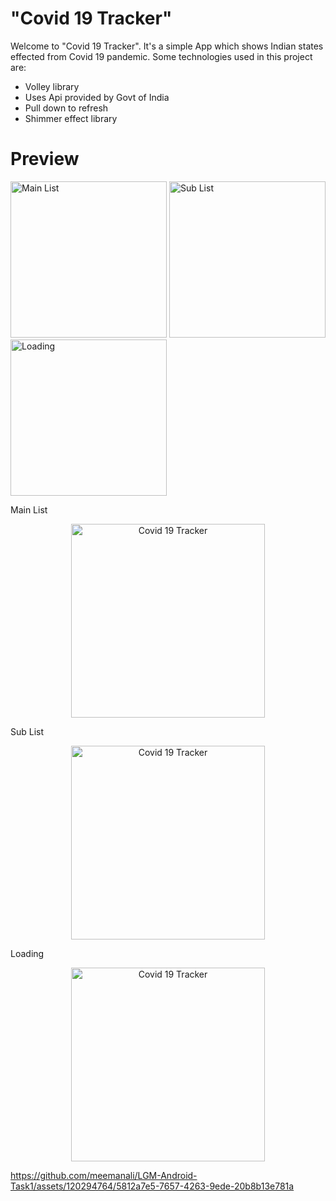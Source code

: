 # "Covid 19 Tracker"
Welcome to "Covid 19 Tracker". It's a simple App which shows Indian states effected from Covid 19 pandemic. Some technologies used in this project are: 

* Volley library
* Uses Api provided by Govt of India
* Pull down to refresh
* Shimmer effect library

# Preview

<div>
    <img src="https://github.com/meemanali/LGM-Android-Task1/blob/main/Covid%2019%20Tracker%201.png" alt="Main List" width="250" title="Main List">
    <img src="https://github.com/meemanali/LGM-Android-Task1/blob/main/Covid%2019%20Tracker%202.png" alt="Sub List" width="250" title="Sub List">
    <img src="https://github.com/meemanali/LGM-Android-Task1/blob/main/Covid%2019%20Tracker%203.png" alt="Loading" width="250" title="Loading">
</div>

Main List
<p align="center">
  <img src="https://github.com/meemanali/LGM-Android-Task1/blob/main/Covid%2019%20Tracker%201.png" alt="Covid 19 Tracker" width="310" title="Main List">
</p>

Sub List
<p align="center">
  <img src="https://github.com/meemanali/LGM-Android-Task1/blob/main/Covid%2019%20Tracker%202.png" alt="Covid 19 Tracker" width="310" title="Sub List">
</p>

Loading
<p align="center">  
  <img src="https://github.com/meemanali/LGM-Android-Task1/blob/main/Covid%2019%20Tracker%203.png" alt="Covid 19 Tracker" width="310" title="Loading">
</p>

https://github.com/meemanali/LGM-Android-Task1/assets/120294764/5812a7e5-7657-4263-9ede-20b8b13e781a
